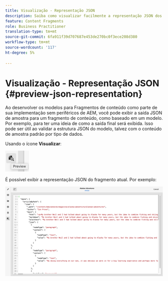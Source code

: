 ```yaml
---
title: Visualização - Representação JSON
description: Saiba como visualizar facilmente a representação JSON dos Fragmentos de conteúdo ao implementar sua solução sem periféricos AEM.
feature: Content Fragments
role: Business Practitioner
translation-type: tm+mt
source-git-commit: 6fa911f39d707687e453de270bc0f3ece208d380
workflow-type: tm+mt
source-wordcount: '117'
ht-degree: 5%

---
```



# Visualização - Representação JSON {#preview-json-representation}

Ao desenvolver os modelos para Fragmentos de conteúdo como parte de sua implementação sem periféricos de AEM, você pode exibir a saída JSON de amostra para um fragmento de conteúdo, como baseado em um modelo. Por exemplo, para ter uma ideia de como a saída final será exibida. Isso pode ser útil ao validar a estrutura JSON do modelo, talvez com o conteúdo de amostra padrão por tipo de dados.

Usando o ícone **Visualizar**:

![Editor de fragmento de conteúdo - guia Visualização](assets/cfm-preview-01.png)

É possível exibir a representação JSON do fragmento atual. Por exemplo:

![Editor de fragmento do conteúdo - Visualização de um fragmento](assets/cfm-preview-02.png)